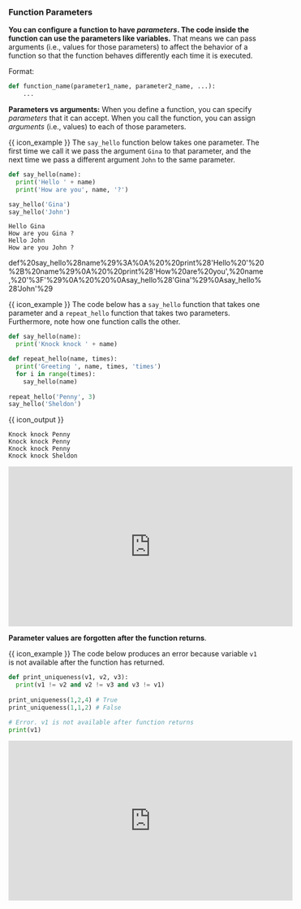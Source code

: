 ### Function Parameters

**You can configure a function to have _parameters_. The code inside the function can use the parameters like variables.** That means we can pass arguments (i.e., values for those parameters) to affect the behavior of a function so that the function behaves differently each time it is executed.

Format:
```python
def function_name(parameter1_name, parameter2_name, ...):
    ...
```

****Parameters vs arguments:**** When you define a function, you can specify _parameters_ that it can accept. When you call the function, you can assign _arguments_ (i.e., values) to each of those parameters.

<tip-box> 

{{ icon_example }} The `say_hello` function below takes one parameter. The first time we call it we pass the argument `Gina` to that parameter, and the next time we pass a different argument `John` to the same parameter.

<include src="inputOutput.md" boilerplate>
<span id="input">

```python
def say_hello(name):
  print('Hello ' + name)
  print('How are you', name, '?')

say_hello('Gina')
say_hello('John')
```
</span>
<span id="output">

```
Hello Gina
How are you Gina ?
Hello John
How are you John ?

```
<include src="visualize.md" boilerplate >
  <span id="code">def%20say_hello%28name%29%3A%0A%20%20print%28'Hello%20'%20%2B%20name%29%0A%20%20print%28'How%20are%20you',%20name,%20'%3F'%29%0A%20%20%0Asay_hello%28'Gina'%29%0Asay_hello%28'John'%29</span>
</include>
</span>
</include>


{{ icon_example }} The code below has a `say_hello` function that takes one parameter and a `repeat_hello` function that takes two parameters. Furthermore, note how one function calls the other.

```python
def say_hello(name):
  print('Knock knock ' + name)

def repeat_hello(name, times):
  print('Greeting ', name, times, 'times')
  for i in range(times):
    say_hello(name)
  
repeat_hello('Penny', 3)
say_hello('Sheldon')
```
{{ icon_output }}
```
Knock knock Penny
Knock knock Penny
Knock knock Penny
Knock knock Sheldon
```

<panel type="seamless" header="%%:laughing: See the human version of the above code%%" minimized>
<iframe width="560" height="315" src="https://www.youtube.com/embed/jrzUsHNGZHc?rel=0&showinfo=0&start=0&end=15&version=3" frameborder="0" allowfullscreen></iframe>

</panel><p/>

</tip-box>

**Parameter values are forgotten after the function returns**.

<tip-box> 

{{ icon_example }} The code below produces an error because variable `v1` is not available after the function has returned.

```python
def print_uniqueness(v1, v2, v3):
  print(v1 != v2 and v2 != v3 and v3 != v1)
  
print_uniqueness(1,2,4) # True
print_uniqueness(1,1,2) # False

# Error. v1 is not available after function returns
print(v1) 
```

</tip-box>

<panel type="seamless" header="%%{{ icon_video }} Function parameters%%">
<iframe width="560" height="315" src="https://www.youtube.com/embed/WB4hJJkfhLU?rel=0&showinfo=0&start=199&end=315&version=3" frameborder="0" allowfullscreen></iframe>

</panel><p/>

<include src="exercisePanel.md" boilerplate var-title="Grader `print_score` function" var-file="e-grader-printScoreFunction.md" />